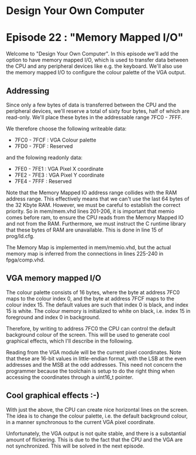 # Design Your Own Computer
# Episode 22 : "Memory Mapped I/O"

Welcome to "Design Your Own Computer".  In this episode we'll add the option to
have memory mapped I/O, which is used to transfer data between the CPU and any
peripheral devices like e.g. the keyboard.  We'll also use the memory mapped
I/O to configure the colour palette of the VGA output.

## Addressing
Since only a few bytes of data is transferred between the CPU and the peripheral
devices, we'll reserve a total of sixty four bytes, half of which are read-only.
We'll place these bytes in the addressable range 7FC0 - 7FFF.

We therefore choose the following writeable data:
* 7FC0 - 7FCF : VGA Colour palette
* 7FD0 - 7FDF : Reserved

and the folowing readonly data:
* 7FE0 - 7FE1 : VGA Pixel X coordinate
* 7FE2 - 7FE3 : VGA Pixel Y coordinate
* 7FE4 - 7FFF : Reserved

Note that the Memory Mapped IO address range collides with the RAM address range.
This effectively means that we can't use the last 64 bytes of the 32 Kbyte RAM.
However, we must be careful to establish the correct priority. So in
mem/mem.vhd lines 201-206, it is important that memio comes before ram, to
ensure the CPU reads from the Memory Mapped IO and not from the RAM.
Furthermore, we must instruct the C runtime library that these bytes of RAM are
unavailable. This is done in line 15 of prog/ld.cfg.

The Memory Map is implemented in mem/memio.vhd, but the actual memory map is
inferred from the connections in lines 225-240 in fpga/comp.vhd.

## VGA memory mapped I/O
The colour palette consists of 16 bytes, where the byte at address 7FC0 maps to
the colour index 0, and the byte at address 7FCF maps to the colour index 15.
The default values are such that index 0 is black, and index 15 is white. The colour
memory is initialized to white on black, i.e. index 15 in foreground and index 0 in
background.

Therefore, by writing to address 7FC0 the CPU can control the default background
colour of the screen. This will be used to generate cool graphical effects, which
I'll describe in the following.

Reading from the VGA module will be the current pixel coordinates. Note that
these are 16-bit values in little-endian format, with the LSB at the even
addresses and the MSB at the odd addresses. This need not concern the programmer
because the toolchain is setup to do the right thing when accessing the
coordinates through a uint16\_t pointer.


## Cool graphical effects :-)
With just the above, the CPU can create nice horizontal lines on the screen.
The idea is to change the colour palette, i.e. the default background colour,
in a manner synchronous to the current VGA pixel coordinate.

Unfortunately, the VGA output is not quite stable, and there is a substantial
amount of flickering. This is due to the fact that the CPU and the VGA are
not synchronized. This will be solved in the next episode.

